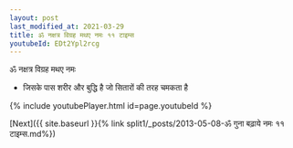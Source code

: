 ```yaml
---
layout: post
last_modified_at: 2021-03-29
title: ॐ नक्षत्र विग्रह मथए नमः ११ टाइम्स
youtubeId: EDt2Ypl2rcg
---
```

 
 
 ॐ नक्षत्र विग्रह मथए नमः  
 
 -  जिसके पास शरीर और बुद्धि है जो सितारों की तरह चमकता है 
 
  
 
  
 
 
 
 
 
 


{% include youtubePlayer.html id=page.youtubeId %}
 
[Next]({{ site.baseurl }}{% link  split1/_posts/2013-05-08-ॐ गुना बढ़ाये नमः ११ टाइम्स.md%})
 
